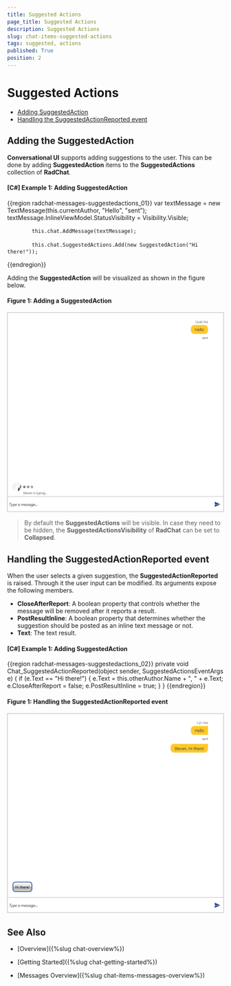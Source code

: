 ```yaml
---
title: Suggested Actions
page_title: Suggested Actions
description: Suggested Actions
slug: chat-items-suggested-actions
tags: suggested, actions
published: True
position: 2
---
```


# Suggested Actions

* [Adding SuggestedAction](#adding-suggested-action)
* [Handling the SuggestedActionReported event](#handling-the-suggestedactionreported)

## Adding the SuggestedAction

__Conversational UI__ supports adding suggestions to the user. This can be done by adding __SuggestedAction__ items to the __SuggestedActions__ collection of __RadChat__.

#### __[C#] Example 1: Adding SuggestedAction__ 
{{region radchat-messages-suggestedactions_01}}
	 		var textMessage = new TextMessage(this.currentAuthor, "Hello", "sent");
            textMessage.InlineViewModel.StatusVisibility = Visibility.Visible;

            this.chat.AddMessage(textMessage);

            this.chat.SuggestedActions.Add(new SuggestedAction("Hi there!"));
{{endregion}}

Adding the __SuggestedAction__ will be visualized as shown in the figure below.

#### __Figure 1: Adding a SuggestedAction__
![Setting the TypeIndicator](images/RadChat_Items_TypeIndicator_01.png)

> By default the __SuggestedActions__ will be visible. In case they need to be hidden, the __SuggestedActionsVisibility__ of __RadChat__ can be set to __Collapsed__.

## Handling the SuggestedActionReported event

When the user selects a given suggestion, the __SuggestedActionReported__ is raised. Through it the user input can be modified. Its arguments expose the following members.

* __CloseAfterReport__: A boolean property that controls whether the message will be removed after it reports a result.
* __PostResultInline__: A boolean property that determines whether the suggestion should be posted as an inline text message or not.
* __Text__: The text result.

#### __[C#] Example 1: Adding SuggestedAction__ 
{{region radchat-messages-suggestedactions_02}}
	 private void Chat_SuggestedActionReported(object sender, SuggestedActionsEventArgs e)
        {
            if (e.Text == "Hi there!")
            {
                e.Text = this.otherAuthor.Name + ", " + e.Text;
                e.CloseAfterReport = false;
                e.PostResultInline = true;
            }
        }
{{endregion}}

#### __Figure 1: Handling the SuggestedActionReported event__
![Setting the TypeIndicator](images/RadChat_Items_SuggestedActions_02.png)

## See Also

* [Overview]({%slug chat-overview%})

* [Getting Started]({%slug chat-getting-started%})

* [Messages Overview]({%slug chat-items-messages-overview%})
